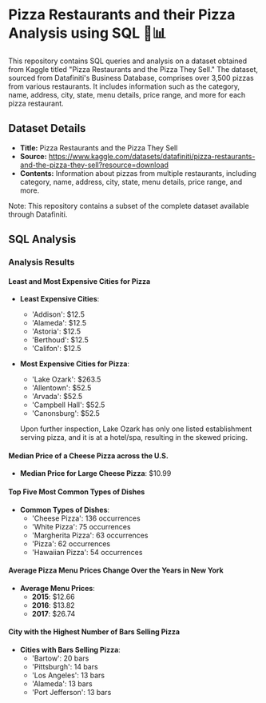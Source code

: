 # Pizza Restaurants and their Pizza Analysis using SQL 🍕📊

This repository contains SQL queries and analysis on a dataset obtained from Kaggle titled "Pizza Restaurants and the Pizza They Sell." The dataset, sourced from Datafiniti's Business Database, comprises over 3,500 pizzas from various restaurants. It includes information such as the category, name, address, city, state, menu details, price range, and more for each pizza restaurant.

## Dataset Details

- **Title:** Pizza Restaurants and the Pizza They Sell
- **Source:** https://www.kaggle.com/datasets/datafiniti/pizza-restaurants-and-the-pizza-they-sell?resource=download
- **Contents:** Information about pizzas from multiple restaurants, including category, name, address, city, state, menu details, price range, and more.

Note: This repository contains a subset of the complete dataset available through Datafiniti.

## SQL Analysis

### Analysis Results

#### Least and Most Expensive Cities for Pizza
- **Least Expensive Cities**:
  - 'Addison': $12.5
  - 'Alameda': $12.5
  - 'Astoria': $12.5
  - 'Berthoud': $12.5
  - 'Califon': $12.5

- **Most Expensive Cities for Pizza**:
  - 'Lake Ozark': $263.5
  - 'Allentown': $52.5
  - 'Arvada': $52.5
  - 'Campbell Hall': $52.5
  - 'Canonsburg': $52.5

  Upon further inspection, Lake Ozark has only one listed establishment serving pizza, and it is at a hotel/spa, resulting in the skewed pricing.
  
#### Median Price of a Cheese Pizza across the U.S.
- **Median Price for Large Cheese Pizza**: $10.99

#### Top Five Most Common Types of Dishes
- **Common Types of Dishes**:
  - 'Cheese Pizza': 136 occurrences
  - 'White Pizza': 75 occurrences
  - 'Margherita Pizza': 63 occurrences
  - 'Pizza': 62 occurrences
  - 'Hawaiian Pizza': 54 occurrences

#### Average Pizza Menu Prices Change Over the Years in New York
- **Average Menu Prices**:
  - **2015**: $12.66
  - **2016**: $13.82
  - **2017**: $26.74

#### City with the Highest Number of Bars Selling Pizza
- **Cities with Bars Selling Pizza**:
  - 'Bartow': 20 bars
  - 'Pittsburgh': 14 bars
  - 'Los Angeles': 13 bars
  - 'Alameda': 13 bars
  - 'Port Jefferson': 13 bars

